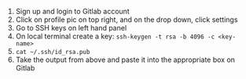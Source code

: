 
1. Sign up and login to Gitlab account
2. Click on profile pic on top right, and on the drop down, click settings
3. Go to SSH keys on left hand panel
4. On local terminal create a key:
	`ssh-keygen -t rsa -b 4096 -c <key-name>`
5. `cat ~/.ssh/id_rsa.pub`
6. Take the output from above and paste it into the appropriate box on Gitlab

  
